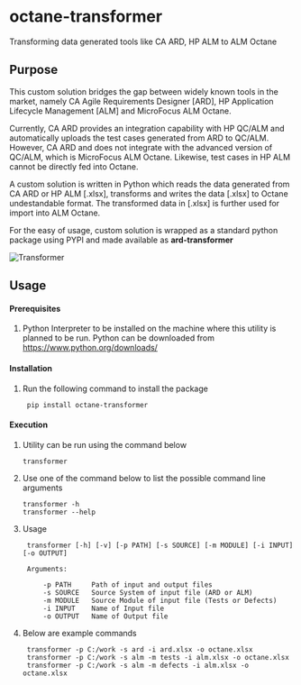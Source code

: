 # octane-transformer
Transforming data generated tools like CA ARD, HP ALM to ALM Octane

## Purpose
This custom solution bridges the gap between widely known tools in the market, namely CA Agile Requirements Designer [ARD], HP Application Lifecycle Management [ALM] and MicroFocus ALM Octane.

Currently, CA ARD provides an integration capability with HP QC/ALM and automatically uploads the test cases generated from ARD to QC/ALM. However, CA ARD and does not integrate with the advanced version of QC/ALM, which is MicroFocus ALM Octane. Likewise, test cases in HP ALM cannot be directly fed into Octane. 

A custom solution is written in Python which reads the data generated from CA ARD or HP ALM [.xlsx], transforms and writes the data [.xlsx] to Octane undestandable format. The transformed data in [.xlsx] is further used for import into ALM Octane.

For the easy of usage, custom solution is wrapped as a standard python package using PYPI and made available as **ard-transformer**   

![Transformer](https://upload.wikimedia.org/wikipedia/commons/d/d3/Octane-transformer.jpg)


## Usage

#### Prerequisites
1. Python Interpreter to be installed on the machine where this utility is planned to be run. Python can be downloaded from https://www.python.org/downloads/

#### Installation
1. Run the following command to install the package
    
        pip install octane-transformer

#### Execution
1. Utility can be run using the command below

       transformer

2. Use one of the command below to list the possible command line arguments

       transformer -h
       transformer --help

3. Usage 
    
        transformer [-h] [-v] [-p PATH] [-s SOURCE] [-m MODULE] [-i INPUT] [-o OUTPUT]
   
        Arguments:

            -p PATH     Path of input and output files
            -s SOURCE   Source System of input file (ARD or ALM)
            -m MODULE   Source Module of input file (Tests or Defects)
            -i INPUT    Name of Input file
            -o OUTPUT   Name of Output file
          
3. Below are example commands

        transformer -p C:/work -s ard -i ard.xlsx -o octane.xlsx
        transformer -p C:/work -s alm -m tests -i alm.xlsx -o octane.xlsx
        transformer -p C:/work -s alm -m defects -i alm.xlsx -o octane.xlsx
    
 
